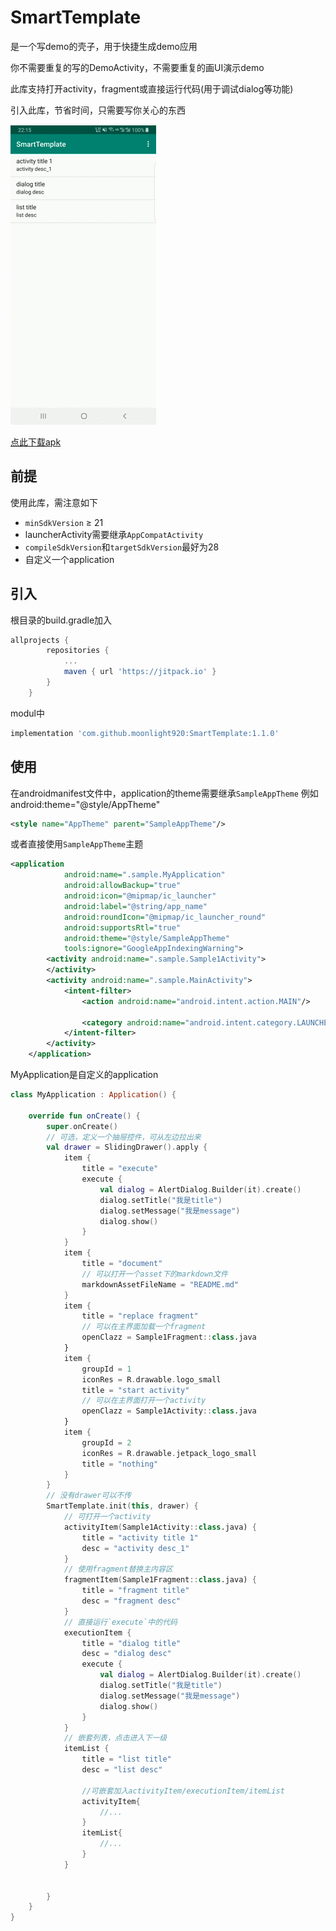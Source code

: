 # SmartTemplate
是一个写demo的壳子，用于快捷生成demo应用

你不需要重复的写的DemoActivity，不需要重复的画UI演示demo

此库支持打开activity，fragment或直接运行代码(用于调试dialog等功能)

引入此库，节省时间，只需要写你关心的东西

![演示](https://raw.githubusercontent.com/moonlight920/SmartTemplate/b5cc7ff0634a4001da57bf1c330de32af982485f/album/samrt_template.gif)  

[点此下载apk](https://raw.githubusercontent.com/moonlight920/SmartTemplate/master/app-debug.apk)

## 前提
使用此库，需注意如下
* `minSdkVersion` ≥ 21
* launcherActivity需要继承`AppCompatActivity`
* `compileSdkVersion`和`targetSdkVersion`最好为28
* 自定义一个application

## 引入
根目录的build.gradle加入
```groovy
allprojects {
		repositories {
			...
			maven { url 'https://jitpack.io' }
		}
	}
```
modul中
```groovy
implementation 'com.github.moonlight920:SmartTemplate:1.1.0'
```

## 使用
在androidmanifest文件中，application的theme需要继承`SampleAppTheme`
例如android:theme="@style/AppTheme"
```xml
<style name="AppTheme" parent="SampleAppTheme"/>
```
或者直接使用`SampleAppTheme`主题
```xml
<application
            android:name=".sample.MyApplication"
            android:allowBackup="true"
            android:icon="@mipmap/ic_launcher"
            android:label="@string/app_name"
            android:roundIcon="@mipmap/ic_launcher_round"
            android:supportsRtl="true"
            android:theme="@style/SampleAppTheme"
            tools:ignore="GoogleAppIndexingWarning">
        <activity android:name=".sample.Sample1Activity">
        </activity>
        <activity android:name=".sample.MainActivity">
            <intent-filter>
                <action android:name="android.intent.action.MAIN"/>

                <category android:name="android.intent.category.LAUNCHER"/>
            </intent-filter>
        </activity>
    </application>
```
MyApplication是自定义的application
```kotlin
class MyApplication : Application() {

    override fun onCreate() {
        super.onCreate()
        // 可选，定义一个抽屉控件，可从左边拉出来
        val drawer = SlidingDrawer().apply {
            item {
                title = "execute"
                execute {
                    val dialog = AlertDialog.Builder(it).create()
                    dialog.setTitle("我是title")
                    dialog.setMessage("我是message")
                    dialog.show()
                }
            }
            item {
                title = "document"
                // 可以打开一个asset下的markdown文件                
                markdownAssetFileName = "README.md"
            }
            item {
                title = "replace fragment"
                // 可以在主界面加载一个fragment
                openClazz = Sample1Fragment::class.java
            }
            item {
                groupId = 1
                iconRes = R.drawable.logo_small
                title = "start activity"
                // 可以在主界面打开一个activity               
                openClazz = Sample1Activity::class.java
            }
            item {
                groupId = 2
                iconRes = R.drawable.jetpack_logo_small
                title = "nothing"
            }
        }
        // 没有drawer可以不传
        SmartTemplate.init(this, drawer) {
            // 可打开一个activity
            activityItem(Sample1Activity::class.java) {
                title = "activity title 1"
                desc = "activity desc_1"
            }
            // 使用fragment替换主内容区
            fragmentItem(Sample1Fragment::class.java) {
                title = "fragment title"
                desc = "fragment desc"
            }
            // 直接运行`execute`中的代码
            executionItem {
                title = "dialog title"
                desc = "dialog desc"
                execute {
                    val dialog = AlertDialog.Builder(it).create()
                    dialog.setTitle("我是title")
                    dialog.setMessage("我是message")
                    dialog.show()
                }
            }
            // 嵌套列表，点击进入下一级
            itemList {
                title = "list title"
                desc = "list desc"

                //可嵌套加入activityItem/executionItem/itemList
                activityItem{
                    //...
                }
                itemList{
                    //...
                }
            }


        }
    }
}
```
